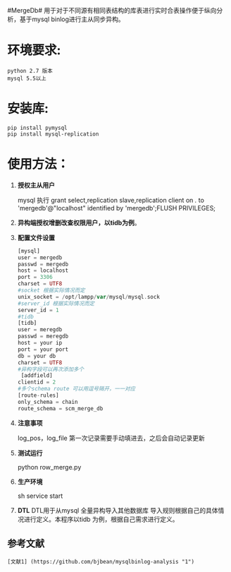 #MergeDb#
    用于对于不同源有相同表结构的库表进行实时合表操作便于纵向分析，基于mysql binlog进行主从同步异构。

# 环境要求:
    python 2.7 版本
    mysql 5.5以上

# 安装库:
    pip install pymysql
    pip install mysql-replication
  
# 使用方法：

1. **授权主从用户**

    mysql 执行 grant select,replication slave,replication client on *.* to 'mergedb'@"localhost" identified by 'mergedb';FLUSH PRIVILEGES;
    
2. **异构端授权增删改查权限用户，以tidb为例**。
  
3. **配置文件设置**
      ``` php
      [mysql]
      user = mergedb
      passwd = mergedb
      host = localhost
      port = 3306
      charset = UTF8
      #socket 根据实际情况而定
      unix_socket = /opt/lampp/var/mysql/mysql.sock
      #server_id 根据实际情况而定
      server_id = 1
      #tidb 
      [tidb]
      user = meregdb
      passwd = meregdb
      host = your ip
      port = your port
      db = your db
      charset = UTF8
      #异构字段可以再次添加多个
       [addfield]
      clientid = 2
      #多个schema route 可以用逗号隔开，一一对应
      [route-rules]
      only_schema = chain
      route_schema = scm_merge_db
      ```
      
4. **注意事项**

      log_pos，log_file 第一次记录需要手动填进去，之后会自动记录更新
    
5. **测试运行**

      python row_merge.py
      
6. **生产环境**

      sh service start
      
7. **DTL**
      DTL用于从mysql 全量异构导入其他数据库
      导入规则根据自己的具体情况进行定义。本程序以tidb 为例，根据自己需求进行定义。
      
## 参考文献
    [文献1] (https://github.com/bjbean/mysqlbinlog-analysis "1")


  
